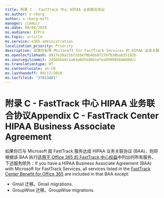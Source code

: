 ```yaml
---
title: 附录 C - FastTrack 中心 HIPAA 业务联合协议
ms.author: v-rberg
author: v-rberg-msft
manager: jimmuir
ms.date: 09/04/2019
ms.audience: ITPro
ms.topic: article
ms.service: o365-administration
localization_priority: Priority
description: 如果你有带 Microsoft for FastTrack Services 的 HIPAA 业务关联协议 (BAA)，FastTrack Center Benefit for Office 365 中列出的所有服务都将包含在 BAA 中，除了：
ms.openlocfilehash: 8917e30a216f2d3ef0b4bb9727bfb38ba635102b
ms.sourcegitcommit: 2dd6bbedc1a83e0dfed061efea9999958a680dcc
ms.translationtype: HT
ms.contentlocale: zh-CN
ms.lasthandoff: 09/17/2019
ms.locfileid: "37013481"
---
```

# <a name="appendix-c---fasttrack-center-hipaa-business-associate-agreement"></a><span data-ttu-id="9bc6b-103">附录 C - FastTrack 中心 HIPAA 业务联合协议</span><span class="sxs-lookup"><span data-stu-id="9bc6b-103">Appendix C - FastTrack Center HIPAA Business Associate Agreement</span></span>

<span data-ttu-id="9bc6b-104">如果你已与 Microsoft 就 FastTrack 服务达成 HIPAA 业务关联协议 (BAA)，则将根据该 BAA 执行[适用于 Office 365 的 FastTrack 中心权益](O365-fasttrack-benefit-for-office-365.md)中列出的所有服务，下述服务除外：</span><span class="sxs-lookup"><span data-stu-id="9bc6b-104">If you have a HIPAA Business Associate Agreement (BAA) with Microsoft for FastTrack Services, all services listed in the [FastTrack Center Benefit for Office 365](O365-fasttrack-benefit-for-office-365.md) are included in that BAA except:</span></span> 
  
- <span data-ttu-id="9bc6b-105">Gmail 迁移。</span><span class="sxs-lookup"><span data-stu-id="9bc6b-105">Gmail migrations.</span></span>   
- <span data-ttu-id="9bc6b-106">GroupWise 迁移。</span><span class="sxs-lookup"><span data-stu-id="9bc6b-106">GroupWise migrations.</span></span>
    

